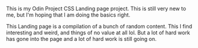 This is my Odin Project CSS Landing page project. 
This is still very new to me, but I'm hoping that I am doing the basics right.

This Landing page is a compilation of a bunch of random content. 
This I find interesting and weird, and things of no value at all lol. 
But a lot of hard work has gone into the page and a lot of hard work is still going on. 
